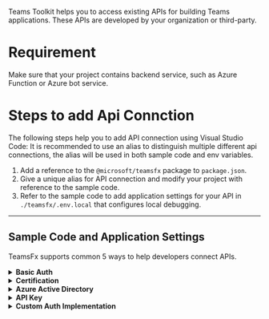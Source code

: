 Teams Toolkit helps you to access existing APIs for building Teams applications. These APIs are developed by your organization or third-party. 

# Requirement
Make sure that your project contains backend service, such as Azure Function or Azure bot service.

# Steps to add Api Connction
The following steps help you to add API connection using Visual Studio Code:
It is recommended to use an alias to distinguish multiple different api connections, the alias will be used in both sample code and env variables.
1. Add a reference to the `@microsoft/teamsfx` package to `package.json`.
1. Give a unique alias for API connection and modify your project with reference to the sample code.
1. Refer to the sample code to add application settings for your API in `./teamsfx/.env.local` that configures local debugging.
---
## Sample Code and Application Settings
TeamsFx supports common 5 ways to help developers connect APIs.
<details>
<summary><b>Basic Auth
</b></summary>

Sample code for Basic Auth
```javascript
const teamsfxSdk = require("@microsoft/teamsfx");
// Load application configuration
const teamsFx = new teamsfxSdk.TeamsFx();
// Initialize a new axios instance to call your API
const authProvider = new teamsfxSdk.BasicAuthProvider(
  process.env.TEAMSFX_API_USERNAME,
  process.env.TEAMSFX_API_PASSWORD
);
const yourApiClient = teamsfxSdk.createApiClient(
  process.env.TEAMSFX_API_ENDPOINT,
  authProvider
);
module.exports.yourAPIClient = yourApiClient;
```
Add your Api connection configuration to `teamsfx/script/run.js`
```javascript
const envs = await utils.loadEnv(args[0], args[1]);

// set up environment variables required by teamsfx
process.env.TEAMSFX_API_ENDPOINT =
process.env.TEAMSFX_API_USERNAME =
process.env.TEAMSFX_API_PASSWORD =
```
</details>
<details>
<summary><b>Certification
</b></summary>

Sample code for Certification
```javascript
const teamsfxSdk = require("@microsoft/teamsfx");

// Load application configuration
const teamsFx = new teamsfxSdk.TeamsFx();
// Initialize a new axios instance to call your API
const authProvider = new teamsfxSdk.CertificateAuthProvider(
  // TODO: 
  // 1. Add code to read your certificate and private key.
  // 2. Replace "<your-cert>" and "<your-private-key>" with your actual certificate and private key values
  // If you have a .pfx certificate, you can use the `createPfxCertOption` function to initialize your certificate
  teamsfxSdk.createPemCertOption("<your-cert>", "<your-private-key>")
);
const yourApiClient = teamsfxSdk.createApiClient(
  process.env.TEAMSFX_API_ENDPOINT,
  authProvider
);
module.exports.yourApiClient = yourApiClient;
```
Add your Api connection configuration to `teamsfx/script/run.js`
```javascript
const envs = await utils.loadEnv(args[0], args[1]);

// set up environment variables required by teamsfx
process.env.TEAMSFX_API_ENDPOINT =
```
</details>
<details>
<summary><b>Azure Active Directory
</b></summary>

There are 2 scenarios here, please choose one of them. 
- Scenario 1 is reusing the project AAD app, make sure your project contains an existing AAD app.
- Scenario 2 is using an existing AAD App.

```javascript
const teamsfxSdk = require("@microsoft/teamsfx");
// There are 2 scenarios here, please choose one of them. This sample uses the client credential flow to acquire a token for your API.
// Scenario 1. reuse the project AAD app.
const teamsFx = new teamsfxSdk.TeamsFx(teamsfxSdk.IdentityType.App, {
  authorityHost: process.env.AAD_APP_OAUTH_AUTHORITY_HOST,
  tenantId: process.env.AAD_APP_TENANT_ID,
  clientId: process.env.AAD_APP_CLIENT_ID,
  clientSecret: process.env.AAD_APP_CLIENT_SECRET,
});
// Scenario 2. use an existing AAD App.
const teamsFx = new teamsfxSdk.TeamsFx(teamsfxSdk.IdentityType.App, {
  // You can replace the default authorityHost URL
  authorityHost: "https://login.microsoftonline.com",
  tenantId: process.env.TEAMSFX_API_TENANT_ID,
  clientId: process.env.TEAMSFX_API_CLIENT_ID,
  // This references the client secret that you must add in the file `.env.teamsfx.local`.
  clientSecret: process.env.TEAMSFX_API_CLIENT_SECRET,
});
// Initialize a new axios instance to call your API
const appCredential = teamsFx.getCredential();
const authProvider = new teamsfxSdk.BearerTokenAuthProvider(
  // TODO: Replace '<your-api-scope>' with your required API scope
  async () => (await appCredential.getToken("<your-api-scope>")).token
);
const yourApiClient = teamsfxSdk.createApiClient(
  process.env.TEAMSFX_API_ENDPOINT,
  authProvider
);
module.exports.yourApiClient = yourApiClient;
```
Add your Api connection configuration to `teamsfx/script/run.js`
```javascript
const envs = await utils.loadEnv(args[0], args[1]);
// set up environment variables required by teamsfx
process.env.TEAMSFX_API_ENDPOINT =
// Scenario 2
process.env.TEAMSFX_API_TENANT_ID=
process.env.TEAMSFX_API_CLIENT_ID=
SECRET_TEAMSFX_API_CLIENT_SECRET=
```
</details>
<details>
<summary><b>API Key
</b></summary>

Sample code for API Key
```javascript
const teamsfxSdk = require("@microsoft/teamsfx");

// Load application configuration
const teamsFx = new teamsfxSdk.TeamsFx();
// Initialize a new axios instance to call kudos, store API key in request header.
const authProvider = new teamsfxSdk.ApiKeyProvider(
  "{API-KEY-name}",
  process.env.TEAMSFX_API_API_KEY,
  teamsfxSdk.ApiKeyLocation.Header
);
// or store API key in request params.
const authProvider = new teamsfxSdk.ApiKeyProvider(
  "{API-KEY-name}",
  process.env.TEAMSFX_API_API_KEY,
  teamsfxSdk.ApiKeyLocation.QueryParams
);
const yourApiClient = teamsfxSdk.createApiClient(
  process.env.TEAMSFX_API_ENDPOINT,
  authProvider
);
module.exports.yourApiClient = yourApiClient;
```
Add your Api connection configuration to `teamsfx/script/run.js`
```javascript
const envs = await utils.loadEnv(args[0], args[1]);
// set up environment variables required by teamsfx
process.env.TEAMSFX_API_ENDPOINT =
process.env.TEAMSFX_API_API_KEY =
```
</details>
<details>
<summary><b>Custom Auth Implementation
</b></summary>

Sample code for Custom Auth Implementation
```javascript
const teamsfxSdk = require("@microsoft/teamsfx");

// A custom authProvider implements the `AuthProvider` interface.
// This sample authProvider implementation will set a custom property in the request header
class CustomAuthProvider {
  customProperty;
  customValue;

  constructor(customProperty, customValue) {
    this.customProperty = customProperty;
    this.customValue = customValue;
  }

  // Replace the sample code with your own logic.
  AddAuthenticationInfo = async (config) => {
    if (!config.headers) {
      config.headers = {};
    }
    config.headers[this.customProperty] = this.customValue;
    return config;
  };
}

// Load application configuration
const teamsFx = new teamsfxSdk.TeamsFx();

const authProvider = new CustomAuthProvider(
  // You can also add configuration to the file `.env.teamsfx.local` and use `process.env.{setting_name}` to read the configuration. For example:
  //  process.env.TEAMSFX_API_CUSTOM_PROPERTY,
  //  process.env.TEAMSFX_API_CUSTOM_VALUE
  "customPropery",
  "customValue"
);
// Initialize a new axios instance to call your API
const yourApiClient = teamsfxSdk.createApiClient(
  process.env.TEAMSFX_API_ENDPOINT,
  authProvider
);
module.exports.yourApiClient = yourApiClient;
```
Add your Api connection configuration to `teamsfx/script/run.js`
```javascript
const envs = await utils.loadEnv(args[0], args[1]);
// set up environment variables required by teamsfx
process.env.TEAMSFX_API_ENDPOINT=
```
</details>

